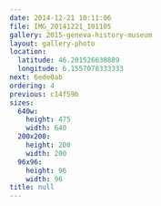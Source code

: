 ```yaml
---
date: 2014-12-21 10:11:06
file: IMG_20141221_101105
gallery: 2015-geneva-history-museum
layout: gallery-photo
location:
  latitude: 46.201526638889
  longitude: 6.1557078333333
next: 6ede0ab
ordering: 4
previous: c14f59b
sizes:
  640w:
    height: 475
    width: 640
  200x200:
    height: 200
    width: 200
  96x96:
    height: 96
    width: 96
title: null
---
```

